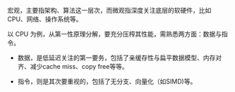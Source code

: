 宏观，主要指架构、算法这一层次，而微观指深度关注底层的软硬件，比如 CPU、网络、操作系统等。

以 CPU 为例，从第一性原理分解，要充分压榨其性能，需熟悉两方面：数据与指令。

- 数据，是低延迟关注的第一要务，包括了亲缓存性与扁平数据模型、内存对齐、减少cache miss、copy free等等。

- 指令，则是其次要重视的，包括了无分支、向量化（如SIMD)等。
